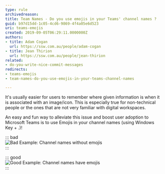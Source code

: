 ```yaml
---
type: rule
archivedreason: 
title: Team Names - Do you use emojis in your Teams' channel names ?
guid: b97d15dd-1c05-4cd6-9869-4f4a05e6d523
uri: teams-emojis
created: 2019-09-05T06:29:11.0000000Z
authors:
- title: Adam Cogan
  url: https://ssw.com.au/people/adam-cogan
- title: Jean Thirion
  url: https://ssw.com.au/people/jean-thirion
related:
- do-you-write-nice-commit-messages
redirects:
- teams-emojis
- team-names-do-you-use-emojis-in-your-teams-channel-names

---
```


It's usually easier for users to remember where given information is when it is associated with an image/icon. This is especially true for non-technical people or the ones that are not very familiar with digital workspaces.

<!--endintro-->

An easy and fun way to alleviate this issue and boost user adoption to Microsoft Teams is to use Emojis in your channel names (using Windows Key + .)!


::: bad  
![Bad Example: Channel names without emojis](Teams\_Emojis\_Bad.png)  
:::


::: good  
![Good Example: Channel names have emojis](Teams\_Emojis\_Good.png)  
:::
